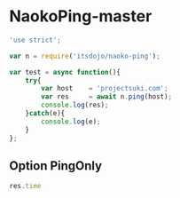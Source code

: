 # NaokoPing-master

```javascript
'use strict';

var n = require('itsdojo/naoko-ping');

var test = async function(){
    try{
        var host    = 'projectsuki.com';
        var res     = await n.ping(host);
        console.log(res);
    }catch(e){
        console.log(e);
    }
};
```

## Option PingOnly
```javascript
res.time
```

